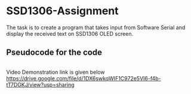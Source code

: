 # SSD1306-Assignment
The task is to create a program that takes input from Software Serial and display the received text on SSD1306 OLED screen. 

## Pseudocode for the code
```

```


Video Demonstration link is given below
https://drive.google.com/file/d/1DX6swkqWIF1C972e5VI6-f4b-tT7DGKJ/view?usp=sharing
